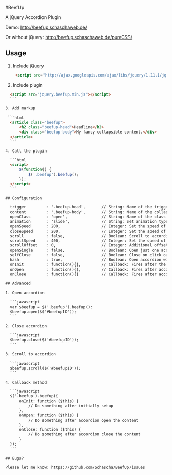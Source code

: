 #BeefUp

A jQuery Accordion Plugin

Demo: http://beefup.schaschaweb.de/

Or without jQuery: http://beefup.schaschaweb.de/pureCSS/

## Usage

1. Include jQuery

   ```html
    <script src="http://ajax.googleapis.com/ajax/libs/jquery/1.11.1/jquery.min.js"></script>
    ```

2. Include plugin
  
  ```html
    <script src="jquery.beefup.min.js"></script>
    ```

3. Add markup
 
   ```html
    <article class="beefup">
        <h2 class="beefup-head">Headline</h2>
        <div class="beefup-body">My fancy collapsible content.</div>
    </article>
    ```

4. Call the plugin

    ```html
    <script>
        $(function() {
            $('.beefup').beefup();
        });
    </script>
    ```

## Configuration

    trigger			: '.beefup-head',       // String: Name of the trigger element
    content			: '.beefup-body',       // String: Name of the collapsible content
    openClass		: 'open',				// String: Name of the class which shows if a accordion is triggered or not
    animation		: 'slide',				// String: Set animation type, "slide" or "fade"
    openSpeed		: 200,					// Integer: Set the speed of the open animation
    closeSpeed		: 200,					// Integer: Set the speed of the close animation
    scroll			: false,				// Boolean: Scroll to accordion
    scrollSpeed     : 400,					// Integer: Set the speed of the scroll feature
    scrollOffset	: 0,					// Integer: Additional offset to accordion position
    openSingle		: false,				// Boolean: Open just one accordion at once
    selfClose       : false,                // Boolean: Close on click outside
    hash            : true,                 // Boolean: Open accordion with id on hash change
    onInit			: function(){},			// Callback: Fires after the accordions initially setup
    onOpen			: function(){},			// Callback: Fires after accordion opens content
    onClose			: function(){}			// Callback: Fires after accordion close content

## Advanced
    
1. Open accordion

    ```javascript
    var $beefup = $('.beefup').beefup():
    $beefup.open($('#beefupID'));
    ```

2. Close accordion
    
    ```javascript    
    $beefup.close($('#beefupID'));
    ```

3. Scroll to accordion

    ```javascript
    $beefup.scroll($('#beefupID'));
    ```

4. Callback method

    ```javascript
    $('.beefup').beefup({
        onInit: function ($this) {
            // Do something after initially setup
        },
        onOpen: function ($this) {
            // Do something after accordion open the content
        },
        onClose: function ($this) {
            // Do something after accordion close the content
        }
    });
    ```

## Bugs?

Please let me know: https://github.com/Schascha/BeefUp/issues
